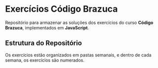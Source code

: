 # Exercícios Código Brazuca

Repositório para armazenar as soluções dos exercícios do curso **Código Brazuca**, implementados em **JavaScript**.

## Estrutura do Repositório

Os exercícios estão organizados em pastas semanais, e dentro de cada semana, os exercícios são numerados.
